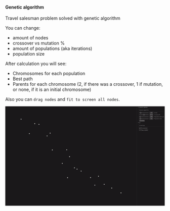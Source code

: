 #### Genetic algorithm

Travel salesman problem solved with genetic algorithm

You can change:
- amount of nodes
- crossover vs mutation %
- amount of populations (aka iterations)
- population size

After calculation you will see:
- Chromosomes for each population
- Best path
- Parents for each chromosome (2, if there was a crossover, 1 if mutation, or none, if it is an initial chromosome)

Also you can `drag nodes` and `fit to screen all nodes`.

![genetic.gif](/forReadme/genetic.gif)